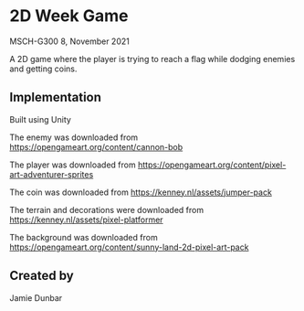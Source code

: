 # 2D Week Game
MSCH-G300 8, November 2021

A 2D game where the player is trying to reach a flag while dodging enemies and getting coins.

## Implementation
Built using Unity

The enemy was downloaded from
https://opengameart.org/content/cannon-bob

The player was downloaded from
https://opengameart.org/content/pixel-art-adventurer-sprites

The coin was downloaded from
https://kenney.nl/assets/jumper-pack

The terrain and decorations were downloaded from
https://kenney.nl/assets/pixel-platformer

The background was downloaded from
https://opengameart.org/content/sunny-land-2d-pixel-art-pack

## Created by
Jamie Dunbar
